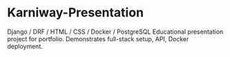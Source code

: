 # Karniway-Presentation
Django / DRF / HTML / CSS / Docker / PostgreSQL   Educational presentation project for portfolio.   Demonstrates full-stack setup, API, Docker deployment.
